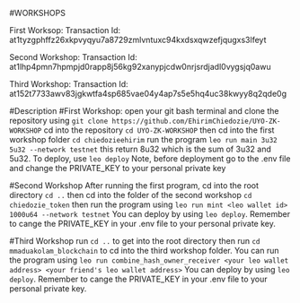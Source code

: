 #WORKSHOPS

  First Worksop:
    Transaction Id: at1tyzgphffz26xkpvyqyu7a8729zmlvntuxc94kxdsxqwzefjqugxs3lfeyt
  
  Second Workshop:
    Transaction Id: at1lhp4pmn7hpmpjd0rapp8j56kg92xanypjcdw0nrjsrdjadl0vygsjq0awu
  
  Third Workshop:
    Transaction Id: at152t7733awv83jgkwtfa4sp685vae04y4ap7s5e5hq4uc38kwyy8q2qde0g


    
#Description
  #First Workshop:
    open your git bash terminal and clone the repository using `git clone https://github.com/EhirimChiedozie/UYO-ZK-WORKSHOP`
    cd into the repository `cd UYO-ZK-WORKSHOP`
    then cd into the first workshop folder `cd chiedozieehirim`
    run the program `leo run main 3u32 5u32 --network testnet`
    this return 8u32 which is the sum of 3u32 and 5u32.
    To deploy, use `leo deploy`
    Note, before deployment go to the .env file and change the PRIVATE_KEY to your personal private key

  #Second Workshop
    After running the first program, cd into the root directory `cd ..`
    then cd into the folder of the second workshop `cd chiedozie_token`
    then run the program using `leo run mint <leo wallet id> 1000u64 --network testnet`
    You can deploy by using `leo deploy`. Remember  to cange the PRIVATE_KEY in your .env file to your personal private
    key.

#Third Workshop
  run `cd ..` to get into the root directory
  then run `cd mmaduakolam_blockchain` to cd into the third workshop folder.
  You can run the program using
  `leo run combine_hash_owner_receiver <your leo wallet address> <your friend's leo wallet address>`
  You can deploy by using `leo deploy`. Remember  to cange the PRIVATE_KEY in your .env file to your personal private
  key.
